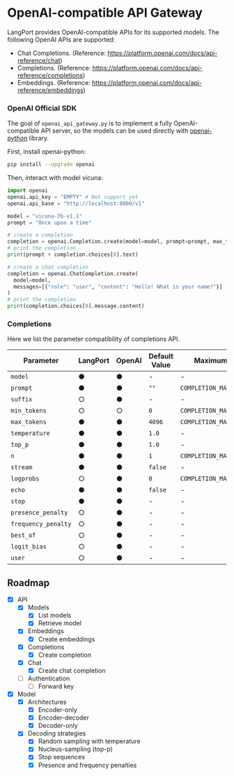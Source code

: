 OpenAI-compatible API Gateway
===

LangPort provides OpenAI-compatible APIs for its supported models.
The following OpenAI APIs are supported:
- Chat Completions. (Reference: https://platform.openai.com/docs/api-reference/chat)
- Completions. (Reference: https://platform.openai.com/docs/api-reference/completions)
- Embeddings. (Reference: https://platform.openai.com/docs/api-reference/embeddings)


### OpenAI Official SDK
The goal of `openai_api_gateway.py` is to implement a fully OpenAI-compatible API server, so the models can be used directly with [openai-python](https://github.com/openai/openai-python) library.

First, install openai-python:
```bash
pip install --upgrade openai
```

Then, interact with model vicuna:
```python
import openai
openai.api_key = "EMPTY" # Not support yet
openai.api_base = "http://localhost:8000/v1"

model = "vicuna-7b-v1.1"
prompt = "Once upon a time"

# create a completion
completion = openai.Completion.create(model=model, prompt=prompt, max_tokens=64)
# print the completion
print(prompt + completion.choices[0].text)

# create a chat completion
completion = openai.ChatCompletion.create(
  model=model,
  messages=[{"role": "user", "content": "Hello! What is your name?"}]
)
# print the completion
print(completion.choices[0].message.content)
```


### Completions
Here we list the parameter compatibility of completions API.

|    Parameter    | LangPort | OpenAI | Default Value | Maximum Value |
|       ---       |   ---    | --- | --- | --- |
| `model`         | ● | ● | - | - |
| `prompt`        | ● | ● | `""` | `COMPLETION_MAX_PROMPT` |
| `suffix`        | ○ | ● | - | - |
| `min_tokens`    | ○ | ○ | `0` | `COMPLETION_MAX_TOKENS` |
| `max_tokens`    | ● | ● | `4096` | `COMPLETION_MAX_TOKENS` |
| `temperature`   | ● | ● | `1.0` | - |
| `top_p`         | ● | ● | `1.0` | - |
| `n`             | ● | ● | `1` | `COMPLETION_MAX_N` |
| `stream`        | ● | ● | `false` | - |
| `logprobs`      | ○ | ● | `0` | `COMPLETION_MAX_LOGPROBS` |
| `echo`          | ● | ● | `false` | - |
| `stop`          | ● | ● | - | - |
| `presence_penalty`  | ○ | ● | - | - |
| `frequency_penalty` | ○ | ● | - | - |
| `best_of`       | ○ | ● | - | - |
| `logit_bias`    | ○ | ● | - | - |
| `user`          | ○ | ● | - | - |


## Roadmap

- [x] API
    - [x] Models
        - [x] List models
        - [x] Retrieve model
    - [x] Embeddings
        - [x] Create embeddings
    - [x] Completions
        - [x] Create completion
    - [x] Chat
        - [x] Create chat completion
    - [ ] Authentication
        - [ ] Forward key
- [x] Model
    - [x] Architectures
        - [x] Encoder-only
        - [x] Encoder-decoder
        - [x] Decoder-only
    - [x] Decoding strategies
        - [x] Random sampling with temperature
        - [x] Nucleus-sampling (top-p)
        - [x] Stop sequences
        - [x] Presence and frequency penalties

